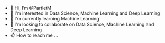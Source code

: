 - 👋 Hi, I’m @PartletM
- 👀 I’m interested in Data Science, Machine Learning and Deep Learning
- 🌱 I’m currently learning Machine Learning
- 💞️ I’m looking to collaborate on Data Science, Machine Learning and Deep Learning
- 📫 How to reach me ...

<!---
PartletM/PartletM is a ✨ special ✨ repository because its `README.md` (this file) appears on your GitHub profile.
You can click the Preview link to take a look at your changes.
--->
